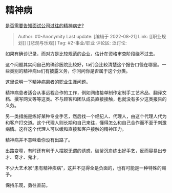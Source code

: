 # 精神病
[是否需要告知面试公司过往的精神病史?](https://www.zhihu.com/question/333162231/answer/2636928906)

> Author: #0-Anonymity
> Last update: [编辑于 2022-08-21]
> Link: [[职业规划]] [[悲观与乐观]]
> Tag: #2-事业/职业
> 评论区:
> 泛讨论:

如果有确诊记录，而对方是比较规范的企业，估计在资格审查阶段绕不过去。

这个问题其实问自己的确诊医院比较好，ta们会比较清楚这个报告口径在哪里。一些类别的精神病ta们有披露义务，你问问你是否属于这个分类。

这里说明一下精神病患者的职业生涯问题。

精神病患者适合从事远程合作的工作，例如网络接单制作定制手工艺术品、翻译文档、撰写网文等等这类。不与顾客和团队成员直接接触，也就没有多少这类报告的义务。

另一类措施是练好某种专业手艺，然后找一个经纪人、代理人，由这个代理人代为和客户打交道。这个代理人则长期和自己来往，懂得怎么和自己合作而不至于刺激病情。这样这个代理人可以缓和直接和客户接触的精神压力。

精神病并不意味着你没有出路了。

出路变窄，有时还有利于人摆脱无谓的诱惑，破釜沉舟练出好手艺，反而容易出专才、奇才、鬼才。

不少大艺术家“患有精神疾病”，这并不见得全是负面的，也有可能是一种特殊的赐予。

保持乐观，勇往直前。
